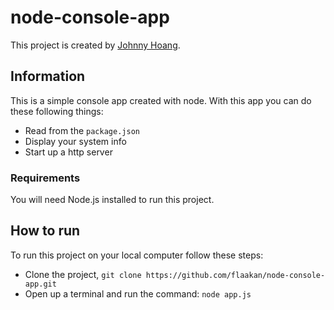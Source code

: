 # node-console-app

This project is created by [Johnny Hoang](https://github.com/flaakan). 


## Information
This is a simple console app created with node. 
With this app you can do these following things:
 * Read from the `package.json`
 * Display your system info
 * Start up a http server

 ### Requirements
 You will need Node.js installed to run this project.


## How to run 
To run this project on your local computer follow these steps:
* Clone the project, `git clone https://github.com/flaakan/node-console-app.git`
* Open up a terminal and run the command: `node app.js`
